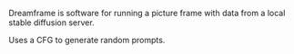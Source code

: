 Dreamframe is software for running a picture frame with data from a local stable diffusion server.

Uses a CFG to generate random prompts.